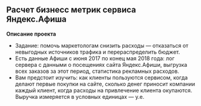 ## Расчет бизнесс метрик сервиса Яндекс.Афиша 

**Описание проекта**
- Задание: помочь маркетологам снизить расходы — отказаться от невыгодных источников трафика и перераспределить бюджет.
- Есть данные Афиши с июня 2017 по конец мая 2018 года:
лог сервера с данными о посещениях сайта Яндекс.Афиши,
выгрузка всех заказов за этот период,
статистика рекламных расходов.
- Вам предстоит изучить:
как клиенты пользуются сервисом,
когда делают первые покупки на сайте,
сколько денег приносит компании каждый клиент,
когда расходы на привлечение клиента окупаются.
Выручка измеряется в условных единицах — у.е.